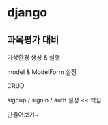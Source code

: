 # django

## 과목평가 대비

가상환경 생성 & 실행

model & ModelForm 설정

CRUD

signup / signin / auth 설정 << 핵심

만들어보기~
